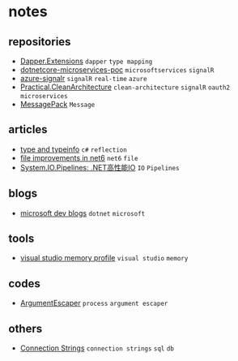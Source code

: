 # notes

## repositories

- [Dapper.Extensions](https://github.com/1100100/Dapper.Extensions) `dapper` `type mapping`
- [dotnetcore-microservices-poc](https://github.com/asc-lab/dotnetcore-microservices-poc) `microsoftservices` `signalR`
- [azure-signalr](https://github.com/Azure/azure-signalr) `signalR` `real-time` `azure`
- [Practical.CleanArchitecture](https://github.com/phongnguyend/Practical.CleanArchitecture) `clean-architecture` `signalR` `oauth2` `microservices`
- [MessagePack](https://github.com/neuecc/MessagePack-CSharp) `Message `

## articles

- [type and typeinfo](https://devblogs.microsoft.com/dotnet/evolving-the-reflection-api/) `c#` `reflection`
- [file improvements in net6](https://devblogs.microsoft.com/dotnet/file-io-improvements-in-dotnet-6/) `net6` `file`
- [System.IO.Pipelines: .NET高性能IO](https://www.cnblogs.com/xxfy1/p/9290235.html) `IO` `Pipelines`

## blogs

- [microsoft dev blogs](https://devblogs.microsoft.com/dotnet) `dotnet` `microsoft`

## tools

- [visual studio memory profile](https://docs.microsoft.com/en-us/visualstudio/profiling/memory-usage?view=vs-2019) `visual studio` `memory`

## codes

- [ArgumentEscaper](https://github.com/dotnet/sdk/blob/2a9634f3388f3bdc18ffaae870542a8591eddeed/src/RazorSdk/Tool/CommandLine/ArgumentEscaper.cs) `process` `argument escaper`

## others

- [Connection Strings](https://www.connectionstrings.com/) `connection strings` `sql` `db`
